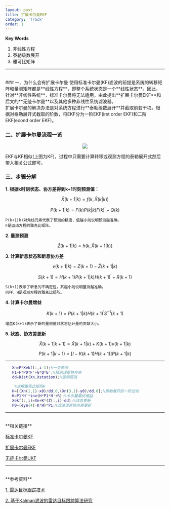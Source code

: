 ```yaml
---
layout: post
title: 扩展卡尔曼EKF
category: 'Track'
order: 1
---
```


**Key Words**
1. 非线性方程
2. 泰勒级数展开
3. 雅可比矩阵

- - -
<br>
### 一、为什么会有扩展卡尔曼
使用标准卡尔曼(KF)滤波的前提是系统的转移矩阵和量测矩阵都是**线性方程**，即整个系统状态是一个**线性状态**。因此，针对**非线性系统**，标准卡尔曼将无法适用，由此提出**扩展卡尔曼EKF**和后文的**无迹卡尔曼**以及其他多种非线性系统滤波器。
<br>
扩展卡尔曼的解决办法是对系统方程进行**泰勒级数展开**并截取前若干项。根据对泰勒展开式截取的阶数，将EKF分为一阶EKF(irst order EKF)和二阶EKF(econd order EKF)。

### 二、扩展卡尔曼流程一览
<div align=center>
<img src="{{site.url}}/images/kalman-01.png"/>
</div>

EKF与KF相似(上图为KF)，过程中只需要计算转移或观测方程的泰勒展开式然后带入相关公式即可。

### 三、步骤分解

**1. 根据k时刻状态、协方差得到k+1时刻预测值：**

$$ \hat{X}({k+1|k})=f(k,\hat{X}({k|k}))$$

$$ {P}({k+1|k})=F(k){P}({k|k})F(k)^{'}+Q(k)$$

	P(k+1|k)对角线元素代表了预测的精度，值越小则说明预测越准确。
	F是运动方程的雅克比矩阵。

**2. 量测预测**

$$ \hat{Z}({k+1|k})=h(k,\hat{X}({k+1|k})) $$

**3. 计算新息状态和新息协方差**

$$ {v}({k+1|k})=Z(k+1)-\hat{Z}({k+1|k}) $$

$$ {S}({k+1})=H(k+1){P}({k+1|k})H(k+1)^{'}+R(k+1)$$

	S(k+1)表示了新息的不确定性，其越小则说明量测越准确。
	同样，H是观测方程的雅克比矩阵。

**4. 计算卡尔曼增益**

$$ {K}({k+1})={P}({k+1|k})H(k+1)^{'}S^{-1}(k+1)$$

	增益K(k+1)表示了新的量测值对状态估计量的贡献大小。

**5. 状态、协方差更新**

$$ \hat{X}({k+1|k+1})=\hat{X}({k+1|k})+{K}({k+1}){v}({k+1|k})$$

$$ {P}({k+1|k+1})=[I-{K}({k+1})H(k+1)]{P}({k+1|k})	$$

- - -
```MATLAB
   Xn=F*Xekf(:,i-1);%一步预测
   P1=F*P0*F'+G*Q*G';%预测误差协方差
   dd=Dist(Xn,Xstation);%观测预测
   
    %求解雅克比矩阵H
   H=[(Xn(1,1)-x0)/dd,0,(Xn(3,1)-y0)/dd,0];%泰勒展开的一阶近似
   K=P1*H'*inv(H*P1*H'+R);%卡尔曼最优增益
   Xekf(:,i)=Xn+K*(Z(:,i)-dd);%状态更新
   P0=(eye(4)-K*H)*P1;%滤波误差协方差更新
```


- - -
<br>
**相关链接**

[标准卡尔曼KF](https://hcheng1005.github.io/track/2020/10/25/KF-01.html)

[扩展卡尔曼EKF](https://hcheng1005.github.io/track/2020/11/01/EKF-02.html)

[无迹卡尔曼UKF](https://hcheng1005.github.io/dsp/2020/11/01/UKF-03.html)

- - -
<br>
**参考资料**

[1. 雷达目标跟踪技术]({{site.url}}/pdfs/雷达目标跟踪技术.pdf)

[2. 基于Kalman滤波的雷达目标跟踪算法研究]({{site.url}}/pdfs/基于Kalman滤波的雷达目标跟踪算法研究.pdf)
